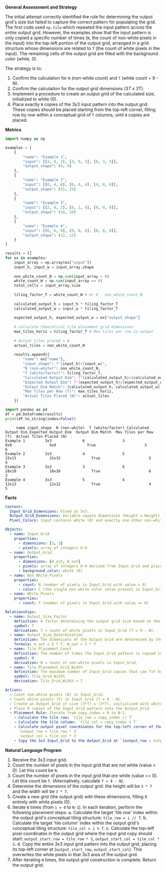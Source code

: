 **General Assessment and Strategy**

The initial attempt correctly identified the rule for determining the output grid's size but failed to capture the correct pattern for populating the grid. The first code used `np.tile` which repeated the input pattern across the *entire* output grid. However, the examples show that the input pattern is only copied a specific number of times (`N`, the count of non-white pixels in the input) into the top-left portion of the output grid, arranged in a grid structure whose dimensions are related to `T` (the count of white pixels in the input). The remaining cells of the output grid are filled with the background color (white, 0).

The strategy is to:
1.  Confirm the calculation for `N` (non-white count) and `T` (white count = 9 - N).
2.  Confirm the calculation for the output grid dimensions (3*T x 3*T).
3.  Implement a procedure to create an output grid of the calculated size, initialized to white (0).
4.  Place exactly `N` copies of the 3x3 input pattern into the output grid. These copies should be placed starting from the top-left corner, filling row by row within a conceptual grid of `T` columns, until `N` copies are placed.

**Metrics**

``` python
import numpy as np

examples = [
    {
        "name": "Example 1",
        "input": [[3, 0, 3], [3, 0, 3], [0, 3, 3]],
        "output_shape": (9, 9)
    },
    {
        "name": "Example 2",
        "input": [[0, 4, 0], [0, 4, 4], [4, 0, 0]],
        "output_shape": (15, 15)
    },
    {
        "name": "Example 3",
        "input": [[2, 0, 2], [0, 2, 0], [0, 0, 0]],
        "output_shape": (18, 18)
    },
    {
        "name": "Example 4",
        "input": [[6, 6, 0], [0, 6, 6], [0, 0, 6]],
        "output_shape": (12, 12)
    }
]

results = []
for ex in examples:
    input_array = np.array(ex["input"])
    input_h, input_w = input_array.shape
    
    non_white_count_N = np.sum(input_array > 0)
    white_count_W = np.sum(input_array == 0)
    total_cells = input_array.size
    
    tiling_factor_T = white_count_W # Or 9 - non_white_count_N
    
    calculated_output_h = input_h * tiling_factor_T
    calculated_output_w = input_w * tiling_factor_T
    
    expected_output_h, expected_output_w = ex["output_shape"]
    
    # Calculate theoretical tile placement grid dimensions
    max_tiles_horiz = tiling_factor_T # Max tiles per row in output
    
    # Actual tiles placed = N
    actual_tiles = non_white_count_N
    
    results.append({
        "name": ex["name"],
        "input_shape": f"{input_h}x{input_w}",
        "N (non-white)": non_white_count_N,
        "T (white/factor)": tiling_factor_T,
        "Calculated Output Dim": f"{calculated_output_h}x{calculated_output_w}",
        "Expected Output Dim": f"{expected_output_h}x{expected_output_w}",
        "Output Dim Match": (calculated_output_h, calculated_output_w) == (expected_output_h, expected_output_w),
        "Max Tiles per Row (T)": max_tiles_horiz,
        "Actual Tiles Placed (N)": actual_tiles
    })

import pandas as pd
df = pd.DataFrame(results)
print(df.to_string(index=False))
```
```
     name input_shape  N (non-white)  T (white/factor) Calculated Output Dim Expected Output Dim  Output Dim Match  Max Tiles per Row (T)  Actual Tiles Placed (N)
Example 1         3x3              6                 3                   9x9                 9x9              True                      3                        6
Example 2         3x3              4                 5                 15x15               15x15              True                      5                        4
Example 3         3x3              3                 6                 18x18               18x18              True                      6                        3
Example 4         3x3              5                 4                 12x12               12x12              True                      4                        5

```
**Facts**


```yaml
Context:
  Input_Grid_Dimensions: Fixed at 3x3.
  Output_Grid_Dimensions: Variable square dimensions (Height x Height), derived from input properties.
  Pixel_Colors: Input contains white (0) and exactly one other non-white color.

Objects:
  - name: Input_Grid
    properties:
      - dimensions: [3, 3]
      - pixels: array of integers 0-9
  - name: Output_Grid
    properties:
      - dimensions: [H_out, W_out]
      - pixels: array of integers 0-9 derived from Input_Grid and placement rules.
      - background_color: white (0)
  - name: Non_White_Pixels
    properties:
      - count: N (number of pixels in Input_Grid with value > 0)
      - color: C (the single non-white color value present in Input_Grid)
  - name: White_Pixels
    properties:
      - count: T (number of pixels in Input_Grid with value == 0)

Relationships:
  - name: Output_Size_Factor
    definition: A factor determining the output grid size based on the Input_Grid content.
    symbol: T
    derivation: T = count of white pixels in Input_Grid (T = 9 - N).
  - name: Output_Size_Determination
    definition: The dimensions of the Output_Grid are determined by the Output_Size_Factor and Input_Grid dimensions.
    formula: H_out = 3 * T, W_out = 3 * T
  - name: Tile_Placement_Count
    definition: The number of times the Input_Grid pattern is copied into the Output_Grid.
    symbol: N
    derivation: N = count of non-white pixels in Input_Grid.
  - name: Tile_Placement_Grid_Width
    definition: The maximum number of Input_Grid copies that can fit horizontally within one 'row' of tiles in the Output_Grid.
    symbol: Tile_Grid_Width
    derivation: Tile_Grid_Width = T

Actions:
  - Count non-white pixels (N) in Input_Grid.
  - Count white pixels (T) in Input_Grid (T = 9 - N).
  - Create an Output_Grid of size (3*T) x (3*T), initialized with white (0).
  - Place N copies of the Input_Grid pattern into the Output_Grid.
  - Placement Rule: Iterate from copy_index = 0 to N-1.
    - Calculate the tile row: `tile_row = copy_index // T`
    - Calculate the tile column: `tile_col = copy_index % T`
    - Calculate output pixel coordinates for the top-left corner of the copy:
      `output_row = tile_row * 3`
      `output_col = tile_col * 3`
    - Copy the 3x3 Input_Grid to the Output_Grid at `[output_row : output_row+3, output_col : output_col+3]`.
```


**Natural Language Program**

1.  Receive the 3x3 input grid.
2.  Count the number of pixels in the input grid that are *not* white (value > 0). Let this count be `N`.
3.  Count the number of pixels in the input grid that *are* white (value == 0). Let this count be `T`. (Alternatively, calculate `T = 9 - N`).
4.  Determine the dimensions of the output grid: the height will be `3 * T` and the width will be `3 * T`.
5.  Create a new grid (the output grid) with these dimensions, filling it entirely with white pixels (0).
6.  Iterate `N` times (from `i = 0` to `N-1`). In each iteration, perform the following placement steps:
    a.  Calculate the target 'tile row' index within the output grid's conceptual tiling structure: `tile_row = i // T`.
    b.  Calculate the target 'tile column' index within the output grid's conceptual tiling structure: `tile_col = i % T`.
    c.  Calculate the top-left pixel coordinates in the output grid where the input grid copy should start: `output_start_row = tile_row * 3`, `output_start_col = tile_col * 3`.
    d.  Copy the entire 3x3 input grid pattern into the output grid, placing its top-left corner at (`output_start_row`, `output_start_col`). This overwrites the white pixels in that 3x3 area of the output grid.
7.  After iterating `N` times, the output grid construction is complete. Return the output grid.